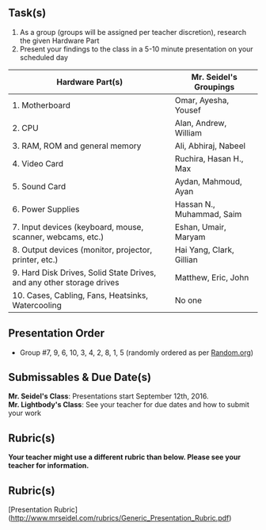 Task(s)
-------
1. As a group (groups will be assigned per teacher discretion), research the given Hardware Part
2. Present your findings to the class in a 5-10 minute presentation on your scheduled day

| Hardware Part(s) | Mr. Seidel's Groupings |
|---|---|
| 1. Motherboard | Omar, Ayesha, Yousef|
| 2. CPU | Alan, Andrew, William |
| 3. RAM, ROM and general memory | Ali, Abhiraj, Nabeel |
| 4. Video Card | Ruchira, Hasan H., Max |
| 5. Sound Card | Aydan, Mahmoud, Ayan |
| 6. Power Supplies | Hassan N., Muhammad, Saim |
| 7. Input devices (keyboard, mouse, scanner, webcams, etc.) | Eshan, Umair, Maryam |
| 8. Output devices (monitor, projector, printer, etc.) | Hai Yang, Clark, Gillian |
| 9. Hard Disk Drives, Solid State Drives, and any other storage drives | Matthew, Eric, John |
| 10. Cases, Cabling, Fans, Heatsinks, Watercooling | No one |

Presentation Order
------------------
- Group #7, 9, 6, 10, 3, 4, 2, 8, 1, 5 (randomly ordered as per [Random.org](https://www.random.org/lists/))

Submissables & Due Date(s)
----------
**Mr. Seidel's Class**: Presentations start September 12th, 2016.  
**Mr. Lightbody's Class**: See your teacher for due dates and how to submit your work

Rubric(s)
---------
**Your teacher might use a different rubric than below.  Please see your teacher for information.**

Rubric(s)
---------
[Presentation Rubric] (http://www.mrseidel.com/rubrics/Generic_Presentation_Rubric.pdf)

